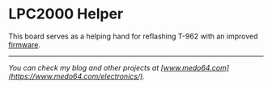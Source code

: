 # LPC2000 Helper #

This board serves as a helping hand for reflashing T-962 with an improved
[firmware](https://github.com/UnifiedEngineering/T-962-improvements).

---

*You can check my blog and other projects at [www.medo64.com](https://www.medo64.com/electronics/).*
